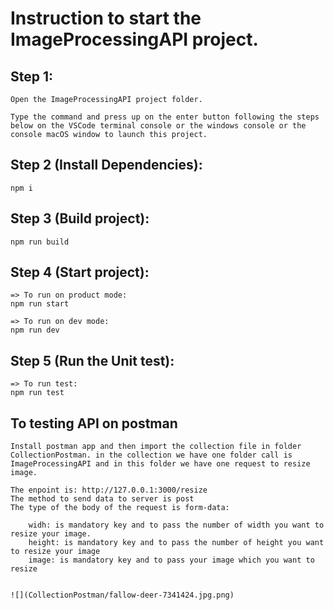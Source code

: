 # Instruction to start the ImageProcessingAPI project.

## Step 1:

    Open the ImageProcessingAPI project folder.

    Type the command and press up on the enter button following the steps below on the VSCode terminal console or the windows console or the console macOS window to launch this project.

## Step 2 (Install Dependencies):

    npm i

## Step 3 (Build project):

    npm run build

## Step 4 (Start project):

    => To run on product mode:
    npm run start

    => To run on dev mode:
    npm run dev

## Step 5 (Run the Unit test):

    => To run test:
    npm run test

## To testing API on postman

    Install postman app and then import the collection file in folder CollectionPostman. in the collection we have one folder call is ImageProcessingAPI and in this folder we have one request to resize image.

    The enpoint is: http://127.0.0.1:3000/resize
    The method to send data to server is post
    The type of the body of the request is form-data:

        widh: is mandatory key and to pass the number of width you want to resize your image.
        height: is mandatory key and to pass the number of height you want to resize your image
        image: is mandatory key and to pass your image which you want to resize


    ![](CollectionPostman/fallow-deer-7341424.jpg.png)
